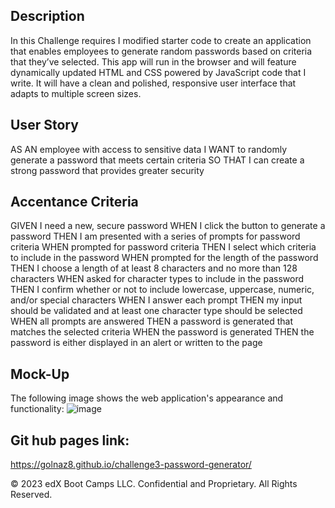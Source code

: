 ## Description

In this Challenge requires I modified starter code to create an application that enables employees to generate random passwords based on criteria that they’ve selected. This app will run in the browser and will feature dynamically updated HTML and CSS powered by JavaScript code that I write. It will have a clean and polished, responsive user interface that adapts to multiple screen sizes.

## User Story

AS AN employee with access to sensitive data
I WANT to randomly generate a password that meets certain criteria
SO THAT I can create a strong password that provides greater security

## Accentance Criteria

GIVEN I need a new, secure password
WHEN I click the button to generate a password
THEN I am presented with a series of prompts for password criteria
WHEN prompted for password criteria
THEN I select which criteria to include in the password
WHEN prompted for the length of the password
THEN I choose a length of at least 8 characters and no more than 128 characters
WHEN asked for character types to include in the password
THEN I confirm whether or not to include lowercase, uppercase, numeric, and/or special characters
WHEN I answer each prompt
THEN my input should be validated and at least one character type should be selected
WHEN all prompts are answered
THEN a password is generated that matches the selected criteria
WHEN the password is generated
THEN the password is either displayed in an alert or written to the page

## Mock-Up

The following image shows the web application's appearance and functionality:
![image](https://github.com/Golnaz8/challenge3-password-generator/assets/133593128/add8c84b-8ff8-4076-bb1f-8b72b436b494)


## Git hub pages link:
https://golnaz8.github.io/challenge3-password-generator/


© 2023 edX Boot Camps LLC. Confidential and Proprietary. All Rights Reserved.
